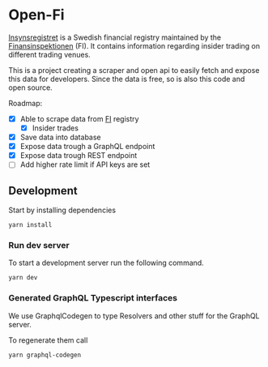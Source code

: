 # Open-Fi

[Insynsregistret][1] is a Swedish financial registry maintained by
the [Finansinspektionen][2] (FI). It contains information regarding insider trading on different trading venues.

This is a project creating a scraper and open api to easily fetch and expose this data for developers. Since the data is free, so is also this code and open source.

Roadmap:

- [x] Able to scrape data from [FI][2] registry
  - [x] Insider trades
- [x] Save data into database
- [x] Expose data trough a GraphQL endpoint
- [x] Expose data trough REST endpoint
- [ ] Add higher rate limit if API keys are set

## Development

Start by installing dependencies

`yarn install`

### Run dev server

To start a development server run the following command.

`yarn dev`

### Generated GraphQL Typescript interfaces

We use GraphqlCodegen to type Resolvers and other stuff for the GraphQL server.

To regenerate them call

`yarn graphql-codegen`

[1]: https://www.fi.se/en/our-registers/pdmr-transactions
[2]: https://www.fi.se/en
